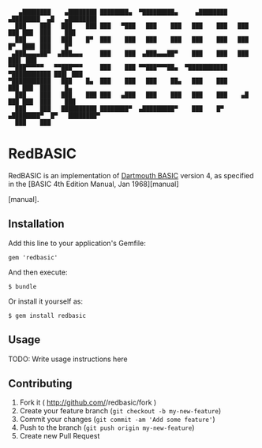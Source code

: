 ```
   ▄████████    ▄████████ ████████▄  ▀█████████▄     ▄████████    ▄████████  ▄█   ▄████████ 
  ███    ███   ███    ███ ███   ▀███   ███    ███   ███    ███   ███    ███ ███  ███    ███ 
  ███    ███   ███    █▀  ███    ███   ███    ███   ███    ███   ███    █▀  ███▌ ███    █▀  
 ▄███▄▄▄▄██▀  ▄███▄▄▄     ███    ███  ▄███▄▄▄██▀    ███    ███   ███        ███▌ ███        
▀▀███▀▀▀▀▀   ▀▀███▀▀▀     ███    ███ ▀▀███▀▀▀██▄  ▀███████████ ▀███████████ ███▌ ███        
▀███████████   ███    █▄  ███    ███   ███    ██▄   ███    ███          ███ ███  ███    █▄  
  ███    ███   ███    ███ ███   ▄███   ███    ███   ███    ███    ▄█    ███ ███  ███    ███ 
  ███    ███   ██████████ ████████▀  ▄█████████▀    ███    █▀   ▄████████▀  █▀   ████████▀  
  ███    ███                                                                                
```

# RedBASIC

RedBASIC is an implementation of [Dartmouth BASIC][] version 4, as specified in the [BASIC 4th Edition Manual, Jan 1968][manual]

[Dartmouth BASIC]: http://en.wikipedia.org/wiki/Dartmouth_BASIC
[manual].

## Installation

Add this line to your application's Gemfile:

    gem 'redbasic'

And then execute:

    $ bundle

Or install it yourself as:

    $ gem install redbasic

## Usage

TODO: Write usage instructions here

## Contributing

1. Fork it ( http://github.com/<my-github-username>/redbasic/fork )
2. Create your feature branch (`git checkout -b my-new-feature`)
3. Commit your changes (`git commit -am 'Add some feature'`)
4. Push to the branch (`git push origin my-new-feature`)
5. Create new Pull Request
